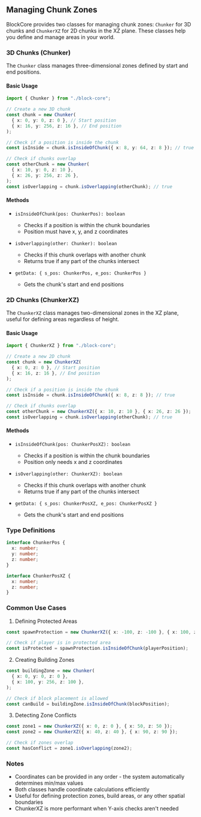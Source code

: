 ## Managing Chunk Zones

BlockCore provides two classes for managing chunk zones: `Chunker` for 3D chunks and `ChunkerXZ` for 2D chunks in the XZ plane. These classes help you define and manage areas in your world.

### 3D Chunks (Chunker)

The `Chunker` class manages three-dimensional zones defined by start and end positions.

#### Basic Usage

```typescript
import { Chunker } from "./block-core";

// Create a new 3D chunk
const chunk = new Chunker(
  { x: 0, y: 0, z: 0 }, // Start position
  { x: 16, y: 256, z: 16 }, // End position
);

// Check if a position is inside the chunk
const isInside = chunk.isInsideOfChunk({ x: 8, y: 64, z: 8 }); // true

// Check if chunks overlap
const otherChunk = new Chunker(
  { x: 10, y: 0, z: 10 },
  { x: 26, y: 256, z: 26 },
);
const isOverlapping = chunk.isOverlapping(otherChunk); // true
```

#### Methods

- `isInsideOfChunk(pos: ChunkerPos): boolean`

  - Checks if a position is within the chunk boundaries
  - Position must have x, y, and z coordinates

- `isOverlapping(other: Chunker): boolean`

  - Checks if this chunk overlaps with another chunk
  - Returns true if any part of the chunks intersect

- `getData: { s_pos: ChunkerPos, e_pos: ChunkerPos }`
  - Gets the chunk's start and end positions

### 2D Chunks (ChunkerXZ)

The `ChunkerXZ` class manages two-dimensional zones in the XZ plane, useful for defining areas regardless of height.

#### Basic Usage

```typescript
import { ChunkerXZ } from "./block-core";

// Create a new 2D chunk
const chunk = new ChunkerXZ(
  { x: 0, z: 0 }, // Start position
  { x: 16, z: 16 }, // End position
);

// Check if a position is inside the chunk
const isInside = chunk.isInsideOfChunk({ x: 8, z: 8 }); // true

// Check if chunks overlap
const otherChunk = new ChunkerXZ({ x: 10, z: 10 }, { x: 26, z: 26 });
const isOverlapping = chunk.isOverlapping(otherChunk); // true
```

#### Methods

- `isInsideOfChunk(pos: ChunkerPosXZ): boolean`

  - Checks if a position is within the chunk boundaries
  - Position only needs x and z coordinates

- `isOverlapping(other: ChunkerXZ): boolean`

  - Checks if this chunk overlaps with another chunk
  - Returns true if any part of the chunks intersect

- `getData: { s_pos: ChunkerPosXZ, e_pos: ChunkerPosXZ }`
  - Gets the chunk's start and end positions

### Type Definitions

```typescript
interface ChunkerPos {
  x: number;
  y: number;
  z: number;
}

interface ChunkerPosXZ {
  x: number;
  z: number;
}
```

### Common Use Cases

1. Defining Protected Areas

```typescript
const spawnProtection = new ChunkerXZ({ x: -100, z: -100 }, { x: 100, z: 100 });

// Check if player is in protected area
const isProtected = spawnProtection.isInsideOfChunk(playerPosition);
```

2. Creating Building Zones

```typescript
const buildingZone = new Chunker(
  { x: 0, y: 0, z: 0 },
  { x: 100, y: 256, z: 100 },
);

// Check if block placement is allowed
const canBuild = buildingZone.isInsideOfChunk(blockPosition);
```

3. Detecting Zone Conflicts

```typescript
const zone1 = new ChunkerXZ({ x: 0, z: 0 }, { x: 50, z: 50 });
const zone2 = new ChunkerXZ({ x: 40, z: 40 }, { x: 90, z: 90 });

// Check if zones overlap
const hasConflict = zone1.isOverlapping(zone2);
```

### Notes

- Coordinates can be provided in any order - the system automatically determines min/max values
- Both classes handle coordinate calculations efficiently
- Useful for defining protection zones, build areas, or any other spatial boundaries
- ChunkerXZ is more performant when Y-axis checks aren't needed
